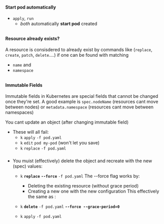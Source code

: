 
#### Start pod automatically 
- `apply`, `run`
    - _both_ automatically **start pod** created           


##
#### Resource already exists?
A resource is consisdered to already exist by commands like (`replace`, `create`, `patch`, `delete`....) 
if one can be found with matching
 - `name` and 
 - `namespace` 
 
 ##
#### Immutable Fields

Immutable fields in Kubernetes are special fields that cannot be changed once they're set. A good example is `spec.nodeName` (resources cant move between nodes) or `metadata.namespace` (resources cant move between namespaces)

You cant update an object (after changing immutable field)

- These will all fail:
    - `k` `apply` `-f pod.yaml`   
    - `k` `edit` `pod my-pod`     (won't let you save)
    - `k` `replace` `-f pod.yaml`  

###
- You muist (effectively) delete the object and recreate with the new (spec) values:

    - `k` **`replace`** **`--force`** `-f pod.yaml`
    The --force flag works by:

        - Deleting the existing resource (without grace period)
        - Creating a new one with the new configuration
        This effectively the same as :

    - `k` **`delete`** `-f pod.yaml` **`--force --grace-period=0`**
    - `k` `apply` `-f pod.yaml`   